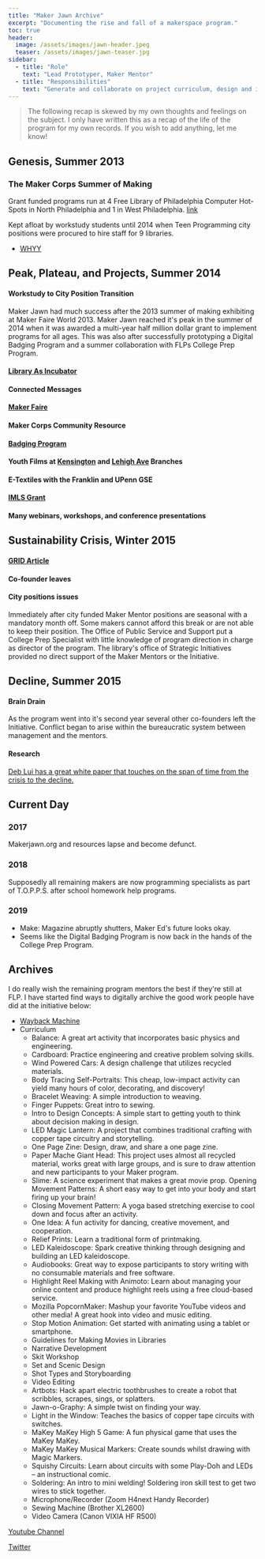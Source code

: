 ```yaml
---
title: "Maker Jawn Archive"
excerpt: "Documenting the rise and fall of a makerspace program."
toc: true
header:
  image: /assets/images/jawn-header.jpeg
  teaser: /assets/images/jawn-teaser.jpg
sidebar:
  - title: "Role"
    text: "Lead Prototyper, Maker Mentor"
  - title: "Responsibilities"
    text: "Generate and collaborate on project curriculum, design and implement novel maker progams, outreach"
---
```


>The following recap is skewed by my own thoughts and feelings on the subject. I only have written this as a recap of the life of the program for my own records. If you wish to add anything, let me know!

## Genesis, Summer 2013

### The Maker Corps Summer of Making
Grant funded programs run at 4 Free Library of Philadelphia Computer Hot-Spots in North Philadelphia and 1 in West Philadelphia. [link](https://libwww.freelibrary.org/blog/post/1799)

Kept afloat by workstudy students until 2014 when Teen Programming city positions were procured to hire staff for 9 libraries.

- [WHYY](https://philadelphia.cbslocal.com/2013/08/17/crafty-students-show-off-new-tech-skills-at-free-library-of-philadelphia/)

## Peak, Plateau, and Projects, Summer 2014

#### Workstudy to City Position Transition
Maker Jawn had much success after the 2013 summer of making exhibiting at Maker Faire World 2013. Maker Jawn reached it's peak in the summer of 2014 when it was awarded a multi-year half million dollar grant to implement programs for all ages. This was also after successfully prototyping a Digital Badging Program and a summer collaboration with FLPs College Prep Program.
#### [Library As Incubator](https://www.libraryasincubatorproject.org/?p=12998)
#### Connected Messages
#### [Maker Faire](https://libwww.freelibrary.org/blog/post/1851)
#### Maker Corps Community Resource
#### [Badging Program](https://www.youtube.com/watch?v=aOQkwpTVwU0)
#### Youth Films at [Kensington](https://www.youtube.com/watch?v=VDosBT2WRJ8) and [Lehigh Ave](https://www.youtube.com/watch?v=beA7qRs6IDg) Branches
#### E-Textiles with the Franklin and UPenn GSE
#### [IMLS Grant](https://www.informalscience.org/maker-jawn-intergenerational-library-steam-initiative)
#### Many webinars, workshops, and conference presentations

## Sustainability Crisis, Winter 2015

#### [GRID Article](https://issuu.com/redflagmedia/docs/079_grid)
#### Co-founder leaves
#### City positions issues
Immediately after city funded Maker Mentor positions are seasonal with a mandatory month off. Some makers cannot afford this break or are not able to keep their position. The Office of Public Service and Support put a College Prep Specialist with little knowledge of program direction in charge as director of the program. The library's office of Strategic Initiatives provided no direct support of the Maker Mentors or the Initiative.

## Decline, Summer 2015

#### Brain Drain
As the program went into it's second year several other co-founders left the Initiative. Conflict began to arise within the bureaucratic system between management and the mentors.
#### Research
[Deb Lui has a great white paper that touches on the span of time from the crisis to the decline.](https://repository.upenn.edu/cgi/viewcontent.cgi?article=4234&context=edissertations)

## Current Day

### 2017
Makerjawn.org and resources lapse and become defunct.
### 2018
Supposedly all remaining makers are now programming specialists as part of T.O.P.P.S. after school homework help programs.
### 2019
- Make: Magazine abruptly shutters, Maker Ed's future looks okay.
- Seems like the Digital Badging Program is now back in the hands of the College Prep Program.

## Archives

I do really wish the remaining program mentors the best if they're still at FLP. I have started find ways to digitally archive the good work people have did at the initiative below:

- [Wayback Machine](https://web.archive.org/web/20161031162653/http://makerjawn.org/)
- Curriculum
  - Balance: A great art activity that incorporates basic physics and engineering.
  - Cardboard: Practice engineering and creative problem solving skills.
  - Wind Powered Cars: A design challenge that utilizes recycled materials.
  - Body Tracing Self-Portraits: This cheap, low-impact activity can yield many hours of color, decorating, and discovery!
  - Bracelet Weaving: A simple introduction to weaving.
  - Finger Puppets: Great intro to sewing.
  - Intro to Design Concepts: A simple start to getting youth to think about decision making in design.
  - LED Magic Lantern: A project that combines traditional crafting with copper tape circuitry and storytelling.
  - One Page Zine: Design, draw, and share a one page zine.
  - Paper Mache Giant Head: This project uses almost all recycled material, works great with large groups, and is sure to draw attention and new participants to your Maker program.
  - Slime: A science experiment that makes a great movie prop.
  Opening Movement Patterns: A short easy way to get into your body and start firing up your brain!
  - Closing Movement Pattern: A yoga based stretching exercise to cool down and focus after an activity.
  - One Idea: A fun activity for dancing, creative movement, and cooperation.
  - Relief Prints: Learn a traditional form of printmaking.
  - LED Kaleidoscope: Spark creative thinking through designing and building an LED kaleidoscope.
  - Audiobooks: Great way to expose participants to story writing with no consumable materials and free software.
  - Highlight Reel Making with Animoto: Learn about managing your online content and produce highlight reels using a free cloud-based service.
  - Mozilla PopcornMaker: Mashup your favorite YouTube videos and other media! A great hook into video and music editing.
  - Stop Motion Animation: Get started with animating using a tablet or smartphone.
  - Guidelines for Making Movies in Libraries
  - Narrative Development
  - Skit Workshop
  - Set and Scenic Design
  - Shot Types and Storyboarding
  - Video Editing
  - Artbots: Hack apart electric toothbrushes to create a robot that scribbles, scrapes, sings, or splatters.
  - Jawn-o-Graphy:  A simple twist on finding your way.
  - Light in the Window: Teaches the basics of copper tape circuits with switches.
  - MaKey MaKey High 5 Game: A fun physical game that uses the MaKey MaKey.
  - MaKey MaKey Musical Markers: Create sounds whilst drawing with Magic Markers.
  - Squishy Circuits: Learn about circuits with some Play-Doh and LEDs – an instructional comic.
  - Soldering: An intro to mini welding! Soldering iron skill test to get two wires to stick together.
  - Microphone/Recorder (Zoom H4next Handy Recorder)
  - Sewing Machine (Brother XL2600)
  - Video Camera (Canon VIXIA HF R500)

[Youtube Channel](https://www.youtube.com/channel/UCgkZSW4f2mO_XQ8tPyZ8E-w)

[Twitter](https://www.twitter.com/makerjawn)
